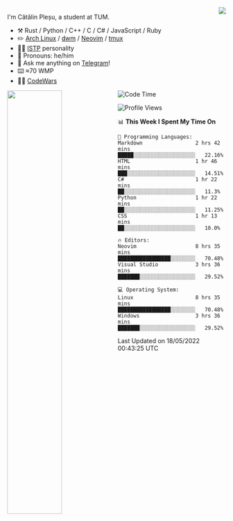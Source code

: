 <!--![](https://github.com/Catalinhimself/Catalinhimself/blob/main/Sakura_Nene_CPP.jpg)-->

<a href="https://github.com/RaoHai/RaoHai/actions">
<img align="right" src="https://github-readme-stats.vercel.app/api/wakatime?username=catalinhimself&theme=calm&layout=compact&langs_count=20" />
</a>
 
I'm Cătălin Pleșu, a student at TUM.

-   :hammer_and_pick: Rust / Python / C++ / C / C# / JavaScript / Ruby 
-   :pencil2: [Arch Linux](https://wiki.archlinux.org/title/Arch_Linux) / [dwm](https://dwm.suckless.org/) / [Neovim](https://neovim.io/) / [tmux](https://github.com/tmux/tmux/wiki)
-   :man_scientist: [ISTP](https://www.16personalities.com/istp-personality) personality
-   :man: Pronouns: he/him
-   :thought_balloon: Ask me anything on [Telegram](https://t.me/catalinplesu)!
-   ⌨️ ≈70 WMP
-   👨‍💻 [CodeWars](https://www.codewars.com/users/Catalinhimself)

[<img align="left" width="50%" src="https://github-readme-stats-ouuan.vercel.app/api?username=catalinplesu&theme=calm&show_icons=true">](https://metrics.lecoq.io/catalinplesu#gh-dark-mode-only)
 
<!--START_SECTION:waka-->
![Code Time](http://img.shields.io/badge/Code%20Time-0%20secs-blue)

![Profile Views](http://img.shields.io/badge/Profile%20Views-27-blue)

📊 **This Week I Spent My Time On** 

```text
💬 Programming Languages: 
Markdown                 2 hrs 42 mins       █████░░░░░░░░░░░░░░░░░░░░   22.16% 
HTML                     1 hr 46 mins        ███░░░░░░░░░░░░░░░░░░░░░░   14.51% 
C#                       1 hr 22 mins        ██░░░░░░░░░░░░░░░░░░░░░░░   11.3% 
Python                   1 hr 22 mins        ██░░░░░░░░░░░░░░░░░░░░░░░   11.25% 
CSS                      1 hr 13 mins        ██░░░░░░░░░░░░░░░░░░░░░░░   10.0%

🔥 Editors: 
Neovim                   8 hrs 35 mins       █████████████████░░░░░░░░   70.48% 
Visual Studio            3 hrs 36 mins       ███████░░░░░░░░░░░░░░░░░░   29.52%

💻 Operating System: 
Linux                    8 hrs 35 mins       █████████████████░░░░░░░░   70.48% 
Windows                  3 hrs 36 mins       ███████░░░░░░░░░░░░░░░░░░   29.52%

```


 Last Updated on 18/05/2022 00:43:25 UTC
<!--END_SECTION:waka-->
